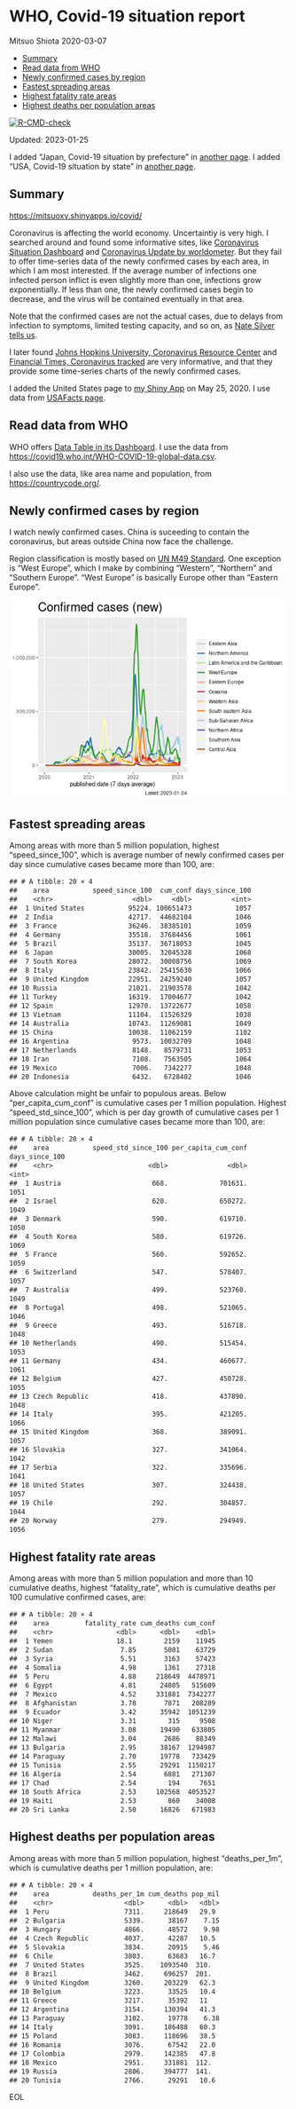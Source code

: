 WHO, Covid-19 situation report
================
Mitsuo Shiota
2020-03-07

- <a href="#summary" id="toc-summary">Summary</a>
- <a href="#read-data-from-who" id="toc-read-data-from-who">Read data from
  WHO</a>
- <a href="#newly-confirmed-cases-by-region"
  id="toc-newly-confirmed-cases-by-region">Newly confirmed cases by
  region</a>
- <a href="#fastest-spreading-areas"
  id="toc-fastest-spreading-areas">Fastest spreading areas</a>
- <a href="#highest-fatality-rate-areas"
  id="toc-highest-fatality-rate-areas">Highest fatality rate areas</a>
- <a href="#highest-deaths-per-population-areas"
  id="toc-highest-deaths-per-population-areas">Highest deaths per
  population areas</a>

<!-- badges: start -->

[![R-CMD-check](https://github.com/mitsuoxv/covid/actions/workflows/R-CMD-check.yaml/badge.svg)](https://github.com/mitsuoxv/covid/actions/workflows/R-CMD-check.yaml)
<!-- badges: end -->

Updated: 2023-01-25

I added “Japan, Covid-19 situation by prefecture” in [another
page](Japan.md). I added “USA, Covid-19 situation by state” in [another
page](USA.md).

## Summary

<https://mitsuoxv.shinyapps.io/covid/>

Coronavirus is affecting the world economy. Uncertaintiy is very high. I
searched around and found some informative sites, like [Coronavirus
Situation
Dashboard](https://who.maps.arcgis.com/apps/opsdashboard/index.html#/c88e37cfc43b4ed3baf977d77e4a0667)
and [Coronavirus Update by
worldometer](https://www.worldometers.info/coronavirus/). But they fail
to offer time-series data of the newly confirmed cases by each area, in
which I am most interested. If the average number of infections one
infected person inflict is even slightly more than one, infections grow
exponentially. If less than one, the newly confirmed cases begin to
decrease, and the virus will be contained eventually in that area.

Note that the confirmed cases are not the actual cases, due to delays
from infection to symptoms, limited testing capacity, and so on, as
[Nate Silver tells
us](https://fivethirtyeight.com/features/coronavirus-case-counts-are-meaningless/).

I later found [Johns Hopkins University, Coronavirus Resource
Center](https://coronavirus.jhu.edu/) and [Financial Times, Coronavirus
tracked](https://www.ft.com/content/a26fbf7e-48f8-11ea-aeb3-955839e06441)
are very informative, and that they provide some time-series charts of
the newly confirmed cases.

I added the United States page to [my Shiny
App](https://mitsuoxv.shinyapps.io/covid/) on May 25, 2020. I use data
from [USAFacts
page](https://usafacts.org/visualizations/coronavirus-covid-19-spread-map/).

## Read data from WHO

WHO offers [Data Table in its Dashboard](https://covid19.who.int/table).
I use the data from
<https://covid19.who.int/WHO-COVID-19-global-data.csv>.

I also use the data, like area name and population, from
<https://countrycode.org/>.

## Newly confirmed cases by region

I watch newly confirmed cases. China is suceeding to contain the
coronavirus, but areas outside China now face the challenge.

Region classification is mostly based on [UN M49
Standard](https://unstats.un.org/unsd/methodology/m49/). One exception
is “West Europe”, which I make by combining “Western”, “Northern” and
“Southern Europe”. “West Europe” is basically Europe other than “Eastern
Europe”.

![](README_files/figure-gfm/chart-1.png)<!-- -->

## Fastest spreading areas

Among areas with more than 5 million population, highest
“speed_since_100”, which is average number of newly confirmed cases per
day since cumulative cases became more than 100, are:

    ## # A tibble: 20 × 4
    ##    area           speed_since_100  cum_conf days_since_100
    ##    <chr>                    <dbl>     <dbl>          <int>
    ##  1 United States           95224. 100651473           1057
    ##  2 India                   42717.  44682104           1046
    ##  3 France                  36246.  38385101           1059
    ##  4 Germany                 35518.  37684456           1061
    ##  5 Brazil                  35137.  36718053           1045
    ##  6 Japan                   30005.  32045328           1068
    ##  7 South Korea             28072.  30008756           1069
    ##  8 Italy                   23842.  25415630           1066
    ##  9 United Kingdom          22951.  24259240           1057
    ## 10 Russia                  21021.  21903578           1042
    ## 11 Turkey                  16319.  17004677           1042
    ## 12 Spain                   12970.  13722677           1058
    ## 13 Vietnam                 11104.  11526329           1038
    ## 14 Australia               10743.  11269081           1049
    ## 15 China                   10038.  11062159           1102
    ## 16 Argentina                9573.  10032709           1048
    ## 17 Netherlands              8148.   8579731           1053
    ## 18 Iran                     7108.   7563505           1064
    ## 19 Mexico                   7006.   7342277           1048
    ## 20 Indonesia                6432.   6728402           1046

Above calculation might be unfair to populous areas. Below
“per_capita_cum_conf” is cumulative cases per 1 million population.
Highest “speed_std_since_100”, which is per day growth of cumulative
cases per 1 million population since cumulative cases became more than
100, are:

    ## # A tibble: 20 × 4
    ##    area           speed_std_since_100 per_capita_cum_conf days_since_100
    ##    <chr>                        <dbl>               <dbl>          <int>
    ##  1 Austria                       668.             701631.           1051
    ##  2 Israel                        620.             650272.           1049
    ##  3 Denmark                       590.             619710.           1050
    ##  4 South Korea                   580.             619726.           1069
    ##  5 France                        560.             592652.           1059
    ##  6 Switzerland                   547.             578407.           1057
    ##  7 Australia                     499.             523760.           1049
    ##  8 Portugal                      498.             521065.           1046
    ##  9 Greece                        493.             516718.           1048
    ## 10 Netherlands                   490.             515454.           1053
    ## 11 Germany                       434.             460677.           1061
    ## 12 Belgium                       427.             450728.           1055
    ## 13 Czech Republic                418.             437890.           1048
    ## 14 Italy                         395.             421205.           1066
    ## 15 United Kingdom                368.             389091.           1057
    ## 16 Slovakia                      327.             341064.           1042
    ## 17 Serbia                        322.             335696.           1041
    ## 18 United States                 307.             324438.           1057
    ## 19 Chile                         292.             304857.           1044
    ## 20 Norway                        279.             294949.           1056

## Highest fatality rate areas

Among areas with more than 5 million population and more than 10
cumulative deaths, highest “fatality_rate”, which is cumulative deaths
per 100 cumulative confirmed cases, are:

    ## # A tibble: 20 × 4
    ##    area         fatality_rate cum_deaths cum_conf
    ##    <chr>                <dbl>      <dbl>    <dbl>
    ##  1 Yemen                18.1        2159    11945
    ##  2 Sudan                 7.85       5001    63729
    ##  3 Syria                 5.51       3163    57423
    ##  4 Somalia               4.98       1361    27318
    ##  5 Peru                  4.88     218649  4478971
    ##  6 Egypt                 4.81      24805   515609
    ##  7 Mexico                4.52     331881  7342277
    ##  8 Afghanistan           3.78       7871   208289
    ##  9 Ecuador               3.42      35942  1051239
    ## 10 Niger                 3.31        315     9508
    ## 11 Myanmar               3.08      19490   633805
    ## 12 Malawi                3.04       2686    88349
    ## 13 Bulgaria              2.95      38167  1294987
    ## 14 Paraguay              2.70      19778   733429
    ## 15 Tunisia               2.55      29291  1150217
    ## 16 Algeria               2.54       6881   271307
    ## 17 Chad                  2.54        194     7651
    ## 18 South Africa          2.53     102568  4053527
    ## 19 Haiti                 2.53        860    34008
    ## 20 Sri Lanka             2.50      16826   671983

## Highest deaths per population areas

Among areas with more than 5 million population, highest
“deaths_per_1m”, which is cumulative deaths per 1 million population,
are:

    ## # A tibble: 20 × 4
    ##    area           deaths_per_1m cum_deaths pop_mil
    ##    <chr>                  <dbl>      <dbl>   <dbl>
    ##  1 Peru                   7311.     218649   29.9 
    ##  2 Bulgaria               5339.      38167    7.15
    ##  3 Hungary                4866.      48572    9.98
    ##  4 Czech Republic         4037.      42287   10.5 
    ##  5 Slovakia               3834.      20915    5.46
    ##  6 Chile                  3803.      63683   16.7 
    ##  7 United States          3525.    1093540  310.  
    ##  8 Brazil                 3462.     696257  201.  
    ##  9 United Kingdom         3260.     203229   62.3 
    ## 10 Belgium                3223.      33525   10.4 
    ## 11 Greece                 3217.      35392   11   
    ## 12 Argentina              3154.     130394   41.3 
    ## 13 Paraguay               3102.      19778    6.38
    ## 14 Italy                  3091.     186488   60.3 
    ## 15 Poland                 3083.     118696   38.5 
    ## 16 Romania                3076.      67542   22.0 
    ## 17 Colombia               2979.     142385   47.8 
    ## 18 Mexico                 2951.     331881  112.  
    ## 19 Russia                 2806.     394777  141.  
    ## 20 Tunisia                2766.      29291   10.6

EOL
